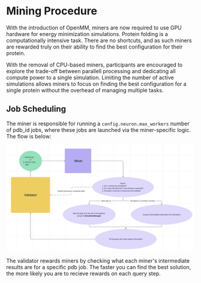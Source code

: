 # Mining Procedure
With the introduction of OpenMM, miners are now required to use GPU hardware for energy minimization simulations. Protein folding is a computationally intensive task. There are no shortcuts, and as such miners are rewarded truly on their ability to find the best configuration for their protein. 

With the removal of CPU-based miners, participants are encouraged to explore the trade-off between parallell processing and dedicating all compute power to a single simulation. Limiting the number of active simulations allows miners to focus on finding the best configuration for a single protein without the overhead of managing multiple tasks.

## Job Scheduling
The miner is responsible for running a `config.neuron.max_workers` number of pdb_id jobs, where these jobs are launched via the miner-specific logic. The flow is below: 

<div align="center">
    <img src="./assets/miner_flow.png" alt="Validator-flow">
</div>


The validator rewards miners by checking what each miner's intermediate results are for a specific pdb job. The faster you can find the best solution, the more likely you are to recieve rewards on each query step. 